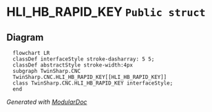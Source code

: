 # HLI_HB_RAPID_KEY `Public struct`

## Diagram
```mermaid
  flowchart LR
  classDef interfaceStyle stroke-dasharray: 5 5;
  classDef abstractStyle stroke-width:4px
  subgraph TwinSharp.CNC
  TwinSharp.CNC.HLI_HB_RAPID_KEY[[HLI_HB_RAPID_KEY]]
  class TwinSharp.CNC.HLI_HB_RAPID_KEY interfaceStyle;
  end
```

*Generated with* [*ModularDoc*](https://github.com/hailstorm75/ModularDoc)
